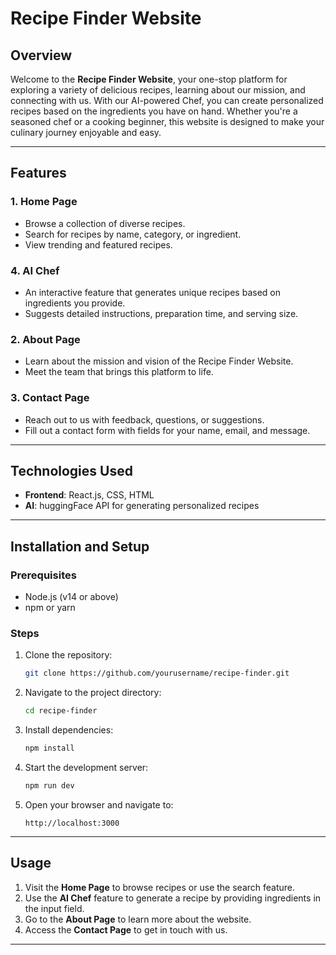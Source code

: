 # Recipe Finder Website

## Overview
Welcome to the **Recipe Finder Website**, your one-stop platform for exploring a variety of delicious recipes, learning about our mission, and connecting with us. With our AI-powered Chef, you can create personalized recipes based on the ingredients you have on hand. Whether you're a seasoned chef or a cooking beginner, this website is designed to make your culinary journey enjoyable and easy.

---

## Features

### 1. **Home Page**
- Browse a collection of diverse recipes.
- Search for recipes by name, category, or ingredient.
- View trending and featured recipes.

### 4. **AI Chef**
- An interactive feature that generates unique recipes based on ingredients you provide.
- Suggests detailed instructions, preparation time, and serving size.

### 2. **About Page**
- Learn about the mission and vision of the Recipe Finder Website.
- Meet the team that brings this platform to life.

### 3. **Contact Page**
- Reach out to us with feedback, questions, or suggestions.
- Fill out a contact form with fields for your name, email, and message.




---

## Technologies Used
- **Frontend**: React.js, CSS, HTML
- **AI**: huggingFace API for generating personalized recipes

---

## Installation and Setup

### Prerequisites
- Node.js (v14 or above)
- npm or yarn

### Steps
1. Clone the repository:
   ```bash
   git clone https://github.com/yourusername/recipe-finder.git
   ```

2. Navigate to the project directory:
   ```bash
   cd recipe-finder
   ```

3. Install dependencies:
   ```bash
   npm install
   ```

4. Start the development server:
   ```bash
   npm run dev
   ```

5. Open your browser and navigate to:
   ```
   http://localhost:3000
   ```

---

## Usage
1. Visit the **Home Page** to browse recipes or use the search feature.
4. Use the **AI Chef** feature to generate a recipe by providing ingredients in the input field.
2. Go to the **About Page** to learn more about the website.
3. Access the **Contact Page** to get in touch with us.

---




